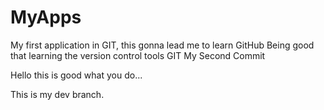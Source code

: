 # MyApps
My first application in GIT, this gonna lead me to learn GitHub
Being good that learning the version control tools GIT
My Second Commit

Hello this is good what you do...


This is my dev branch.
